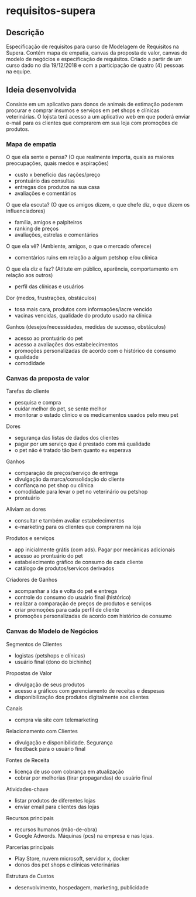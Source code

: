 # requisitos-supera

## Descrição
Especificação de requisitos para curso de Modelagem de Requisitos na Supera. Contém mapa de empatia, canvas da proposta de valor, canvas do modelo de negócios e especificação de requisitos. Criado a partir de um curso dado no dia 19/12/2018 e com a participação de quatro (4) pessoas na equipe.

## Ideia desenvolvida
Consiste em um aplicativo para donos de animais de estimação poderem procurar e comprar insumos e serviços em pet shops e clínicas veterinárias. O lojista terá acesso a um aplicativo web em que poderá enviar e-mail para os clientes que comprarem em sua loja com promoções de produtos.


### Mapa de empatia
O que ela sente e pensa? (O que realmente importa, quais as maiores preocupações, quais medos e aspirações)
- custo x beneficio das rações/preço
- prontuário das consultas
- entregas dos produtos na sua casa
- avaliações e comentários

O que ela escuta? (O que os amigos dizem, o que chefe diz, o que dizem os influenciadores)
- família, amigos e palpiteiros
- ranking de preços
- avaliações, estrelas e comentários

O que ela vê? (Ambiente, amigos, o que o mercado oferece)
- comentários ruins em relação a algum petshop e/ou clínica

O que ela diz e faz? (Atitute em público, aparência, comportamento em relação aos outros)
- perfil das clínicas e usuários

Dor (medos, frustrações, obstáculos)
- tosa mais cara, produtos com informações/lacre vencido
- vacinas vencidas, qualidade do produto usado na clínica

Ganhos (desejos/necessidades, medidas de sucesso, obstáculos)
- acesso ao prontuário do pet
- acesso a avaliações dos estabelecimentos
- promoções personalizadas de acordo com o histórico de consumo
- qualidade
- comodidade


### Canvas da proposta de valor
Tarefas do cliente
- pesquisa e compra
- cuidar melhor do pet, se sente melhor
- monitorar o estado clínico e os medicamentos usados pelo meu pet

Dores
- segurança das listas de dados dos clientes
- pagar por um serviço que é prestado com má qualidade
- o pet não é tratado tão bem quanto eu esperava

Ganhos
- comparação de preços/serviço de entrega
- divulgação da marca/consolidação do cliente
- confiança no pet shop ou clínica
- comodidade para levar o pet no veterinário ou petshop
- prontuário

Aliviam as dores
- consultar e também avaliar estabelecimentos
- e-marketing para os clientes que comprarem na loja

Produtos e serviços
- app inicialmente grátis (com ads). Pagar por mecânicas adicionais
- acesso ao prontuário do pet
- estabelecimento gráfico de consumo de cada cliente
- catálogo de produtos/servicos derivados

Criadores de Ganhos
- acompanhar a ida e volta do pet e entrega
- controle do consumo do usuário final (histórico)
- realizar a comparação de preços de produtos e serviços
- criar promoções para cada perfil de cliente
- promoções personalizadas de acordo com histórico de consumo


### Canvas do Modelo de Negócios
Segmentos de Clientes
- logistas (petshops e clínicas)
- usuário final (dono do bichinho)

Propostas de Valor
- divulgação de seus produtos
- acesso a gráficos com gerenciamento de receitas e despesas
- disponibilização dos produtos digitalmente aos clientes

Canais
- compra via site com telemarketing

Relacionamento com Clientes
- divulgação e disponibilidade. Segurança
- feedback para o usuário final

Fontes de Receita
- licença de uso com cobrança em atualização
- cobrar por melhorias (tirar propagandas) do usuário final

Atividades-chave
- listar produtos de diferentes lojas
- enviar email para clientes das lojas

Recursos principais
- recursos humanos (mão-de-obra)
- Google Adwords. Máquinas (pcs) na empresa e nas lojas.

Parcerias principais
- Play Store, nuvem microsoft, servidor x, docker
- donos dos pet shops e clínicas veterinárias

Estrutura de Custos
- desenvolvimento, hospedagem, marketing, publicidade
